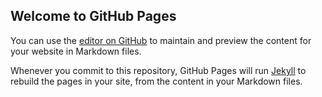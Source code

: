 ## Welcome to GitHub Pages

You can use the [editor on GitHub](https://github.com/FrankAlexis/frankalexis.github.io/edit/master/index.md) to maintain and preview the content for your website in Markdown files.

Whenever you commit to this repository, GitHub Pages will run [Jekyll](https://jekyllrb.com/) to rebuild the pages in your site, from the content in your Markdown files.
